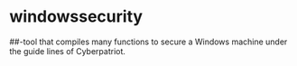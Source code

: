 # windowssecurity
##-tool that compiles many functions to secure a Windows machine under the guide lines of Cyberpatriot.

